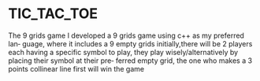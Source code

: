 # TIC_TAC_TOE
The 9 grids game
I developed a 9 grids game using c++ as my preferred lan‐
guage, where it includes a 9 empty grids initially,there will
be 2 players each having a specific symbol to play, they
play wisely/alternatively by placing their symbol at their pre‐
ferred empty grid, the one who makes a 3 points collinear
line first will win the game

